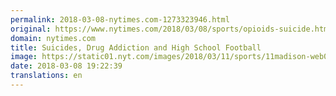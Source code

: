 ```yaml
---
permalink: 2018-03-08-nytimes.com-1273323946.html
original: https://www.nytimes.com/2018/03/08/sports/opioids-suicide.html?partner=rss&amp;emc=rss
domain: nytimes.com
title: Suicides, Drug Addiction and High School Football
image: https://static01.nyt.com/images/2018/03/11/sports/11madison-web08/11madison-web08-mediumThreeByTwo440.jpg
date: 2018-03-08 19:22:39
translations: en
---
```


